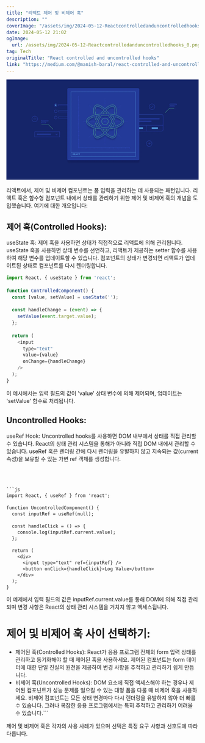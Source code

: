 ```yaml
---
title: "리액트 제어 및 비제어 훅"
description: ""
coverImage: "/assets/img/2024-05-12-Reactcontrolledanduncontrolledhooks_0.png"
date: 2024-05-12 21:02
ogImage: 
  url: /assets/img/2024-05-12-Reactcontrolledanduncontrolledhooks_0.png
tag: Tech
originalTitle: "React controlled and uncontrolled hooks"
link: "https://medium.com/@manish-baral/react-controlled-and-uncontrolled-hooks-0ddd675560f6"
---
```



<img src="/assets/img/2024-05-12-Reactcontrolledanduncontrolledhooks_0.png" />

리액트에서, 제어 및 비제어 컴포넌트는 폼 입력을 관리하는 데 사용되는 패턴입니다. 리액트 훅은 함수형 컴포넌트 내에서 상태를 관리하기 위한 제어 및 비제어 훅의 개념을 도입했습니다. 여기에 대한 개요입니다:

## 제어 훅(Controlled Hooks):

useState 훅: 제어 훅을 사용하면 상태가 직접적으로 리액트에 의해 관리됩니다. useState 훅을 사용하면 상태 변수를 선언하고, 리액트가 제공하는 setter 함수를 사용하여 해당 변수를 업데이트할 수 있습니다. 컴포넌트의 상태가 변경되면 리액트가 업데이트된 상태로 컴포넌트를 다시 렌더링합니다.



```js
import React, { useState } from 'react';

function ControlledComponent() {
  const [value, setValue] = useState('');

  const handleChange = (event) => {
    setValue(event.target.value);
  };

  return (
    <input
      type="text"
      value={value}
      onChange={handleChange}
    />
  );
}
```

이 예시에서는 입력 필드의 값이 'value' 상태 변수에 의해 제어되며, 업데이트는 'setValue' 함수로 처리됩니다.

## Uncontrolled Hooks:

useRef Hook: Uncontrolled hooks를 사용하면 DOM 내부에서 상태를 직접 관리할 수 있습니다. React의 상태 관리 시스템을 통해가 아니라 직접 DOM 내에서 관리할 수 있습니다. useRef 훅은 렌더링 간에 다시 렌더링을 유발하지 않고 지속되는 값(current 속성)을 보유할 수 있는 가변 ref 객체를 생성합니다. 
```



```js
import React, { useRef } from 'react';

function UncontrolledComponent() {
  const inputRef = useRef(null);

  const handleClick = () => {
    console.log(inputRef.current.value);
  };

  return (
    <div>
      <input type="text" ref={inputRef} />
      <button onClick={handleClick}>Log Value</button>
    </div>
  );
}
```

이 예제에서 입력 필드의 값은 inputRef.current.value를 통해 DOM에 의해 직접 관리되며 변경 사항은 React의 상태 관리 시스템을 거치지 않고 액세스됩니다.

# 제어 및 비제어 훅 사이 선택하기:

- 제어된 훅(Controlled Hooks): React가 응용 프로그램 전체의 form 입력 상태를 관리하고 동기화해야 할 때 제어된 훅을 사용하세요. 제어된 컴포넌트는 form 데이터에 대한 단일 진실의 원천을 제공하여 변경 사항을 추적하고 관리하기 쉽게 만듭니다.
- 비제어 훅(Uncontrolled Hooks): DOM 요소에 직접 액세스해야 하는 경우나 제어된 컴포넌트가 성능 문제를 일으킬 수 있는 대형 폼을 다룰 때 비제어 훅을 사용하세요. 비제어 컴포넌트는 모든 상태 변경마다 다시 렌더링을 유발하지 않아 더 빠를 수 있습니다. 그러나 복잡한 응용 프로그램에서는 특히 추적하고 관리하기 어려울 수 있습니다.```



제어 및 비제어 훅은 각자의 사용 사례가 있으며 선택은 특정 요구 사항과 선호도에 따라 다릅니다.